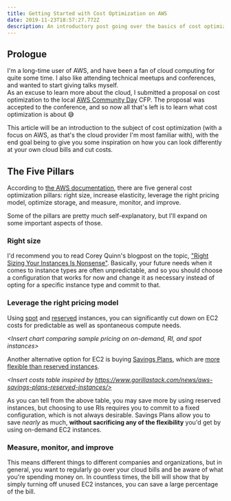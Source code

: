 ```yaml
---
title: Getting Started with Cost Optimization on AWS
date: 2019-11-23T18:57:27.772Z
description: An introductory post going over the basics of cost optimization in the cloud, and how to save money when using AWS.
---
```


## Prologue

I'm a long-time user of AWS, and have been a fan of cloud computing for quite some time. I also like attending technical meetups and conferences, and wanted to start giving talks myself.
<br>
As an excuse to learn more about the cloud, I submitted a proposal on cost optimization to the local [AWS Community Day](https://awscommunitydaytelaviv2019.splashthat.com) CFP. The proposal was accepted to the conference, and so now all that's left is to learn what cost optimization is about 😅

This article will be an introduction to the subject of cost optimization (with a focus on AWS, as that's the cloud provider I'm most familiar with), with the end goal being to give you some inspiration on how you can look differently at your own cloud bills and cut costs.

## The Five Pillars

According to [the AWS documentation](https://docs.aws.amazon.com/whitepapers/latest/cost-optimization-laying-the-foundation/cost-optimization-pillars.html), there are five general cost optimization pillars: right size, increase elasticity, leverage the right pricing model, optimize storage, and measure, monitor, and improve.

Some of the pillars are pretty much self-explanatory, but I'll expand on some important aspects of those.

### Right size

I'd recommend you to read Corey Quinn's blogpost on the topic, ["Right Sizing Your Instances Is Nonsense"](https://www.lastweekinaws.com/blog/right-sizing-your-instances-is-nonsense/). Basically, your future needs when it comes to instance types are often unpredictable, and so you should choose a configuration that works for now and change it as necessary instead of opting for a specific instance type and commit to that.

### Leverage the right pricing model

Using [spot](https://aws.amazon.com/ec2/spot/) and [reserved](https://docs.aws.amazon.com/AWSEC2/latest/UserGuide/ec2-reserved-instances.html) instances, you can significantly cut down on EC2 costs for predictable as well as spontaneous compute needs.

_<Insert chart comparing sample pricing on on-demand, RI, and spot instances>_

Another alternative option for EC2 is buying [Savings Plans](https://docs.aws.amazon.com/savingsplans/latest/userguide/what-is-savings-plans.html), which are [more flexible than reserved instances](https://docs.aws.amazon.com/savingsplans/latest/userguide/what-is-savings-plans.html#sp-ris).

_<Insert costs table inspired by https://www.gorillastack.com/news/aws-savings-plans-reserved-instances/>_

As you can tell from the above table, you may save more by using reserved instances, but choosing to use RIs requires you to commit to a fixed configuration, which is not always desirable. Savings Plans allow you to save _nearly_ as much, **without sacrificing any of the flexibility** you'd get by using on-demand EC2 instances.

### Measure, monitor, and improve

This means different things to different companies and organizations, but in general, you want to regularly go over your cloud bills and be aware of what you're spending money on. In countless times, the bill will show that by simply turning off unused EC2 instances, you can save a large percentage of the bill.
